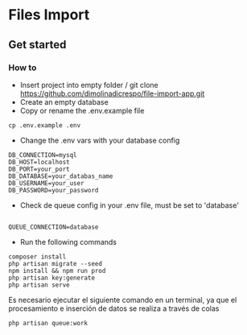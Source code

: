 # Files Import
## Get started
### How to

- Insert project into empty folder / git clone https://github.com/dimolinadicrespo/file-import-app.git
- Create an empty database
- Copy or rename the .env.example file

```
cp .env.example .env
```

- Change the .env vars with your database config

```
DB_CONNECTION=mysql
DB_HOST=localhost
DB_PORT=your_port
DB_DATABASE=your_databas_name
DB_USERNAME=your_user
DB_PASSWORD=your_password
```

- Check de queue config in your .env file, must be set to 'database'

```

QUEUE_CONNECTION=database

```


- Run the following commands

```
composer install
php artisan migrate --seed
npm install && npm run prod
php artisan key:generate
php artisan serve

```

Es necesario ejecutar el siguiente comando en un terminal, ya que el procesamiento e inserción de datos se realiza a través de colas

```
php artisan queue:work

```

